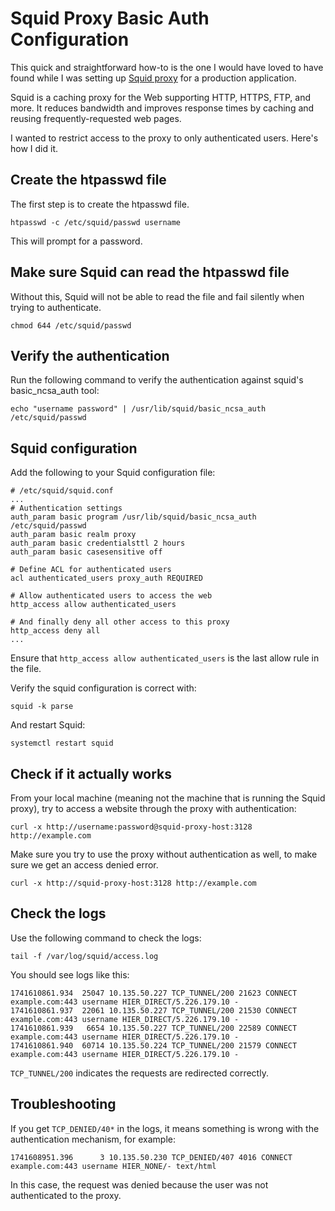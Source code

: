 # Squid Proxy Basic Auth Configuration


This quick and straightforward how-to is the one I would have loved to have found while I was setting up [Squid proxy](https://www.squid-cache.org/) for a production application.

Squid is a caching proxy for the Web supporting HTTP, HTTPS, FTP, and more. It reduces bandwidth and improves response times by caching and reusing frequently-requested web pages.

I wanted to restrict access to the proxy to only authenticated users.
Here's how I did it.

## Create the htpasswd file
The first step is to create the htpasswd file.
```
htpasswd -c /etc/squid/passwd username
```
This will prompt for a password.

## Make sure Squid can read the htpasswd file
Without this, Squid will not be able to read the file and fail silently when trying to authenticate.
```
chmod 644 /etc/squid/passwd
```

## Verify the authentication
Run the following command to verify the authentication against squid's basic_ncsa_auth tool:
```
echo "username password" | /usr/lib/squid/basic_ncsa_auth /etc/squid/passwd
```

## Squid configuration
Add the following to your Squid configuration file:
```
# /etc/squid/squid.conf
...
# Authentication settings
auth_param basic program /usr/lib/squid/basic_ncsa_auth /etc/squid/passwd
auth_param basic realm proxy
auth_param basic credentialsttl 2 hours
auth_param basic casesensitive off

# Define ACL for authenticated users
acl authenticated_users proxy_auth REQUIRED

# Allow authenticated users to access the web
http_access allow authenticated_users

# And finally deny all other access to this proxy
http_access deny all
...
```
Ensure that `http_access allow authenticated_users` is the last allow rule in the file.

Verify the squid configuration is correct with:
```
squid -k parse
```

And restart Squid:
```
systemctl restart squid
```

## Check if it actually works
From your local machine (meaning not the machine that is running the Squid proxy), try to access a website through the proxy with authentication:
```
curl -x http://username:password@squid-proxy-host:3128 http://example.com
```

Make sure you try to use the proxy without authentication as well, to make sure we get an access denied error.
```
curl -x http://squid-proxy-host:3128 http://example.com
```

## Check the logs
Use the following command to check the logs:
```
tail -f /var/log/squid/access.log
```
You should see logs like this: 
```
1741610861.934  25047 10.135.50.227 TCP_TUNNEL/200 21623 CONNECT example.com:443 username HIER_DIRECT/5.226.179.10 -
1741610861.937  22061 10.135.50.227 TCP_TUNNEL/200 21530 CONNECT example.com:443 username HIER_DIRECT/5.226.179.10 -
1741610861.939   6654 10.135.50.227 TCP_TUNNEL/200 22589 CONNECT example.com:443 username HIER_DIRECT/5.226.179.10 -
1741610861.940  60714 10.135.50.224 TCP_TUNNEL/200 21579 CONNECT example.com:443 username HIER_DIRECT/5.226.179.10 -
```

`TCP_TUNNEL/200` indicates the requests are redirected correctly.

## Troubleshooting

If you get `TCP_DENIED/40*` in the logs, it means something is wrong with the authentication mechanism, for example:
```
1741608951.396      3 10.135.50.230 TCP_DENIED/407 4016 CONNECT example.com:443 username HIER_NONE/- text/html
```
In this case, the request was denied because the user was not authenticated to the proxy.

